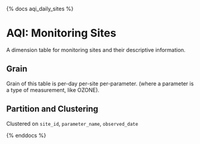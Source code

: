 {% docs aqi_daily_sites %}

# AQI: Monitoring Sites

A dimension table for monitoring sites and their descriptive information.

## Grain
Grain of this table is per-day per-site per-parameter.
(where a parameter is a type of measurement, like OZONE). 

## Partition and Clustering
Clustered on `site_id`, `parameter_name`, `observed_date`

{% enddocs %}